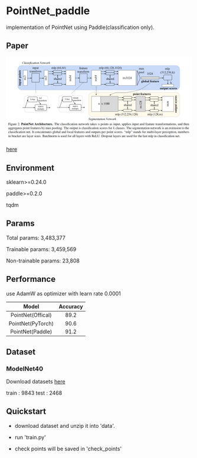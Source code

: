 # PointNet_paddle

implementation of PointNet using Paddle(classification only).

## Paper

![image-20210825055752643](https://github.com/294coder/PointNet_paddle/blob/main/pic/image-20210825055752643.png)

[here](https://arxiv.org/abs/1612.00593)

## Environment

sklearn>=0.24.0

paddle>=0.2.0

tqdm
## Params

Total params: 3,483,377

Trainable params: 3,459,569

Non-trainable params: 23,808

## Performance

use AdamW as optimizer with learn rate 0.0001

|              Model              | Accuracy |
| :-----------------------------: | :------: |
|        PointNet(Offical)        |   89.2   |
|        PointNet(PyTorch)        |   90.6   |
| PointNet(Paddle)                |   91.2   |

## Dataset

### ModelNet40

Download datasets [here](https://shapenet.cs.stanford.edu/media/modelnet40_normal_resampled.zip)

 train : 9843
 test : 2468

## Quickstart

- download dataset and unzip it into 'data'.

- run 'train.py' 
- check points will be saved in 'check_points'
